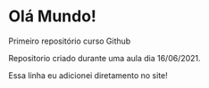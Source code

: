 # Olá Mundo!
 Primeiro repositório curso Github

 Repositorio criado durante uma aula dia 16/06/2021.
 
 Essa linha eu adicionei diretamento no site!
